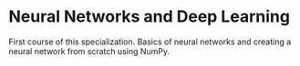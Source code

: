 # Neural Networks and Deep Learning
First course of this specialization. Basics of neural networks and creating a neural network from scratch using NumPy.
